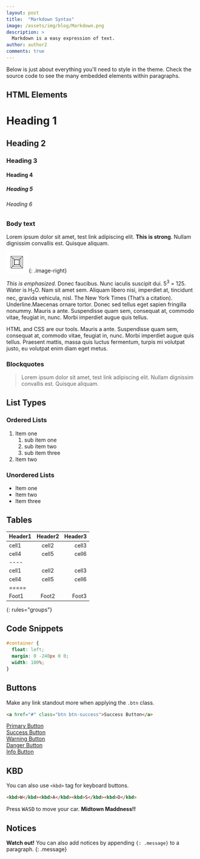 ```yaml
---
layout: post
title:  "Markdown Syntax"
image: /assets/img/blog/Markdown.png
description: >
  Markdown is a easy expression of text.
author: author2
comments: true
---
```

Below is just about everything you'll need to style in the theme. Check the source code to see the many embedded elements within paragraphs.

## HTML Elements

# Heading 1

## Heading 2

### Heading 3

#### Heading 4

##### Heading 5

###### Heading 6

### Body text

Lorem ipsum dolor sit amet, test link adipiscing elit. **This is strong**. Nullam dignissim convallis est. Quisque aliquam.

![Smithsonian Image](https://raw.githubusercontent.com/Knight-boy/QQone/gh-pages/public/images/3D.gif)
{: .image-right}

*This is emphasized*. Donec faucibus. Nunc iaculis suscipit dui. 5<sup>3</sup> = 125. Water is H<sub>2</sub>O. Nam sit amet sem. Aliquam libero nisi, imperdiet at, tincidunt nec, gravida vehicula, nisl. The New York Times (That’s a citation). Underline.Maecenas ornare tortor. Donec sed tellus eget sapien fringilla nonummy. Mauris a ante. Suspendisse quam sem, consequat at, commodo vitae, feugiat in, nunc. Morbi imperdiet augue quis tellus.

HTML and CSS are our tools. Mauris a ante. Suspendisse quam sem, consequat at, commodo vitae, feugiat in, nunc. Morbi imperdiet augue quis tellus. Praesent mattis, massa quis luctus fermentum, turpis mi volutpat justo, eu volutpat enim diam eget metus.

### Blockquotes

> Lorem ipsum dolor sit amet, test link adipiscing elit. Nullam dignissim convallis est. Quisque aliquam.

## List Types

### Ordered Lists
1. Item one
   1. sub item one
   2. sub item two
   3. sub item three
2. Item two

### Unordered Lists
* Item one
* Item two
* Item three

## Tables

| Header1 | Header2 | Header3 |
|:--------|:-------:|--------:|
| cell1   | cell2   | cell3   |
| cell4   | cell5   | cell6   |
|----
| cell1   | cell2   | cell3   |
| cell4   | cell5   | cell6   |
|=====
| Foot1   | Foot2   | Foot3
{: rules="groups"}

## Code Snippets
``` css
#container {
  float: left;
  margin: 0 -240px 0 0;
  width: 100%;
}
```

## Buttons
Make any link standout more when applying the `.btn` class.

``` html
<a href="#" class="btn btn-success">Success Button</a>
```

<div markdown="0"><a href="#" class="btn">Primary Button</a></div>
<div markdown="0"><a href="#" class="btn btn-success">Success Button</a></div>
<div markdown="0"><a href="#" class="btn btn-warning">Warning Button</a></div>
<div markdown="0"><a href="#" class="btn btn-danger">Danger Button</a></div>
<div markdown="0"><a href="#" class="btn btn-info">Info Button</a></div>

## KBD
You can also use `<kbd>` tag for keyboard buttons.

``` html
<kbd>W</kbd><kbd>A</kbd><kbd>S</kbd><kbd>D</kbd>
```

Press <kbd>W</kbd><kbd>A</kbd><kbd>S</kbd><kbd>D</kbd> to move your car. **Midtown Maddness!!**

## Notices
**Watch out!** You can also add notices by appending `{: .message}` to a paragraph.
{: .message}

